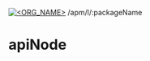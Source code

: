 [![<ORG_NAME>](https://circleci.com/gh/klaiddias/apiNode.svg?style=shield)](https://circleci.com/gh/kaiddias/apiNode)
/apm/l/:packageName
# apiNode
